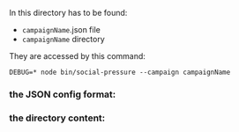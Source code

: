 In this directory has to be found:

  * `campaignName`.json file
  * `campaignName` directory

They are accessed by this command:

    DEBUG=* node bin/social-pressure --campaign campaignName

### the JSON config format:



### the directory content:
